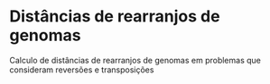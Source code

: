 # Distâncias de rearranjos de genomas
Calculo de distâncias de rearranjos de genomas em problemas que consideram reversões e transposições
